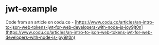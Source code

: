 # jwt-example
 Code from an article on codu.co - [https://www.codu.co/articles/an-intro-to-json-web-tokens-jwt-for-web-developers-with-node-js-joy9jt0n](https://www.codu.co/articles/an-intro-to-json-web-tokens-jwt-for-web-developers-with-node-js-joy9jt0n)
